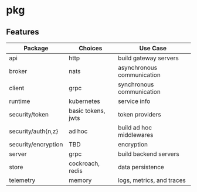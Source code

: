 # pkg

## Features

| Package             | Choices            | Use Case                   |
| ------------------- | ------------------ | -------------------------- |
| api                 | http               | build gateway servers      |
| broker              | nats               | asynchronous communication |
| client              | grpc               | synchronous communication  |
| runtime             | kubernetes         | service info               |
| security/token      | basic tokens, jwts | token providers            |
| security/auth{n,z}  | ad hoc             | build ad hoc middlewares   |
| security/encryption | TBD                | encryption                 |
| server              | grpc               | build backend servers      |
| store               | cockroach, redis   | data persistence           |
| telemetry           | memory             | logs, metrics, and traces  |

